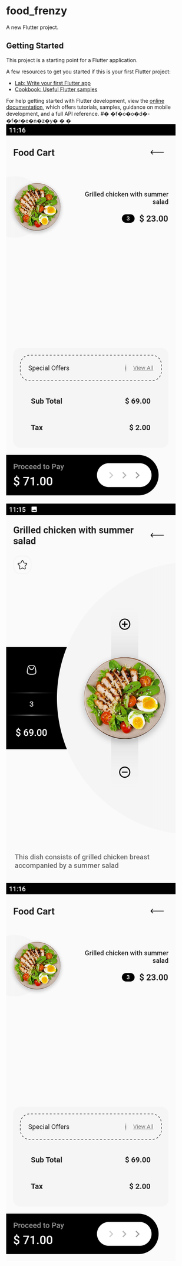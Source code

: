 # food_frenzy

A new Flutter project.

## Getting Started

This project is a starting point for a Flutter application.

A few resources to get you started if this is your first Flutter project:

- [Lab: Write your first Flutter app](https://docs.flutter.dev/get-started/codelab)
- [Cookbook: Useful Flutter samples](https://docs.flutter.dev/cookbook)

For help getting started with Flutter development, view the
[online documentation](https://docs.flutter.dev/), which offers tutorials,
samples, guidance on mobile development, and a full API reference.
#� �f�o�o�d�-�f�r�e�n�z�y�
�
�
![](https://github.com/codejuni/food-frenzy/blob/main/Screenshot_2023.02.25_11.16.22.859.png)
![](https://github.com/codejuni/food-frenzy/blob/main/Screenshot_2023.02.25_11.15.44.894.png)
![](https://github.com/codejuni/food-frenzy/blob/main/Screenshot_2023.02.25_11.16.22.859.png)
